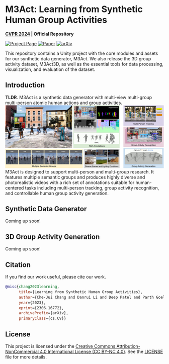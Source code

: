 # M3Act: Learning from Synthetic Human Group Activities

**[CVPR 2024](https://cvpr.thecvf.com/) | Official Repository**


[![Project Page](https://img.shields.io/badge/Project-Page-green)](https://cjerry1243.github.io/M3Act/)
[![Paper](https://img.shields.io/badge/Paper-Link-blue)](https://arxiv.org/abs/2306.16772)
[![arXiv](https://img.shields.io/badge/arXiv-2306.16772-red)](https://arxiv.org/abs/2306.16772)

This repository contains a Unity project with the core modules and assets for our synthetic data generator, M3Act. 
We also release the 3D group activity dataset, M3Act3D, as well as the essential tools for data processing, visualization, and evaluation of the dataset.

## Introduction
**TLDR**. M3Act is a synthetic data generator with multi-view multi-group multi-person atomic human actions and group activities.
![Teaser](assets/Teaser.png)
M3Act is designed to support multi-person and multi-group research. It features multiple semantic groups and produces highly diverse and photorealistic videos with a rich set of annotations suitable for human-centered tasks including multi-person tracking, group activity recognition, and controllable human group activity generation.

## Synthetic Data Generator
Coming up soon!


## 3D Group Activity Generation
Coming up soon!


## Citation
If you find our work useful, please cite our work.
```BibTeX
@misc{chang2023learning,
      title={Learning from Synthetic Human Group Activities}, 
      author={Che-Jui Chang and Danrui Li and Deep Patel and Parth Goel and Honglu Zhou and Seonghyeon Moon and Samuel S. Sohn and Sejong Yoon and Vladimir Pavlovic and Mubbasir Kapadia},
      year={2023},
      eprint={2306.16772},
      archivePrefix={arXiv},
      primaryClass={cs.CV}}
```

## License
This project is licensed under the [Creative Commons Attribution-NonCommercial 4.0 International License (CC BY-NC 4.0)](https://creativecommons.org/licenses/by-nc/4.0/).
See the [LICENSE](LICENSE) file for more details.

